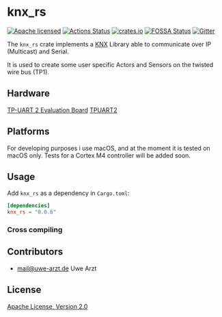 # knx_rs

[![Apache licensed](https://img.shields.io/badge/license-Apache-blue.svg)](http://www.apache.org/licenses/LICENSE-2.0)
[![Actions Status](https://github.com/uwearzt/knx_rs/workflows/push_pullreq/badge.svg)](https://github.com/uwearzt/knx_rs/actions)
[![crates.io](https://meritbadge.herokuapp.com/knx_rs)](https://crates.io/crates/knx_rs)
[![FOSSA Status](https://app.fossa.io/api/projects/git%2Bgithub.com%2Fuwearzt%2Fknx_rs.svg?type=shield)](https://app.fossa.io/projects/git%2Bgithub.com%2Fuwearzt%2Fknx_rs?ref=badge_shield)
[![Gitter](https://badges.gitter.im/knx_rs/Lobby.svg)](https://gitter.im/knx_rs/Lobby?utm_source=badge&utm_medium=badge&utm_campaign=pr-badge&utm_content=badge)

The `knx_rs` crate implements a
[KNX](https://en.wikipedia.org/wiki/KNX_(standard)) Library able to communicate over IP (Multicast) and Serial.

It is used to create some user specific Actors and Sensors on the twisted
wire bus (TP1).

## Hardware

[TP-UART 2 Evaluation Board](http://www.opternus.com/uploads/media/PCBA_UP117-12_datasheet_v5_2012-05-30.pdf)
[TPUART2](http://www.opternus.com/uploads/media/TPUART2_Datenblatt_20130806.pdf)

## Platforms

For developing purposes i use macOS, and at the moment it is tested on macOS only. Tests for a Cortex M4 controller will be added soon.

## Usage

Add `knx_rs` as a dependency in `Cargo.toml`:

```toml
[dependencies]
knx_rs = "0.0.6"
```

### Cross compiling

## Contributors

* mail@uwe-arzt.de Uwe Arzt

## License

[Apache License, Version 2.0](http://www.apache.org/licenses/LICENSE-2.0)
